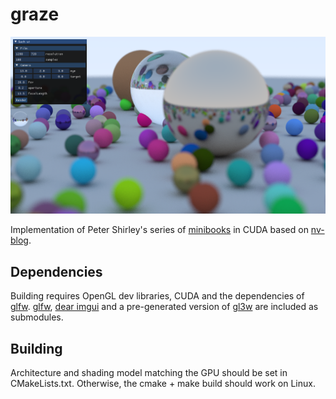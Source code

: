 # graze
![screenshot](screenshot.png)

Implementation of Peter Shirley's series of [minibooks](https://t.co/RHZKjvseIT) in CUDA based on [nv-blog](https://devblogs.nvidia.com/accelerated-ray-tracing-cuda/).

## Dependencies
Building requires OpenGL dev libraries, CUDA and the dependencies of [glfw](https://github.com/glfw/glfw). [glfw](https://github.com/glfw/glfw), [dear imgui](https://github.com/ocornut/imgui) and a pre-generated version of [gl3w](https://github.com/sndels/libgl3w) are included as submodules.

## Building
Architecture and shading model matching the GPU should be set in CMakeLists.txt. Otherwise, the cmake + make build should work on Linux.
